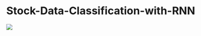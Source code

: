# Stock-Data-Classification-with-RNN

![](https://github.com/artaru/Stock-Data-Classification-with-RNN/blob/main/CreateCircle-ezgif.com-crop.gif)
